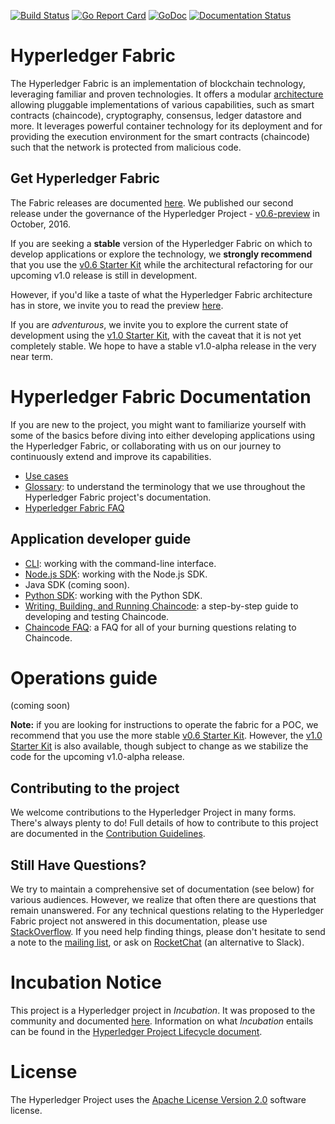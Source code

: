 [![Build Status](https://jenkins.hyperledger.org/buildStatus/icon?job=fabric-merge-x86_64)](https://jenkins.hyperledger.org/view/fabric/job/fabric-merge-x86_64/)
[![Go Report Card](https://goreportcard.com/badge/github.com/hyperledger/fabric)](https://goreportcard.com/report/github.com/hyperledger/fabric)
[![GoDoc](https://godoc.org/github.com/hyperledger/fabric?status.svg)](https://godoc.org/github.com/hyperledger/fabric)
[![Documentation Status](https://readthedocs.org/projects/hyperledger-fabric/badge/?version=latest)](http://hyperledger-fabric.readthedocs.io/en/latest/?badge=latest)

# Hyperledger Fabric

The Hyperledger Fabric is an implementation of blockchain technology,
leveraging familiar and proven technologies. It offers a modular
[architecture](architecture.md) allowing pluggable implementations of
various capabilities, such as smart contracts (chaincode), cryptography,
consensus, ledger datastore and more. It leverages powerful container technology
for its deployment and for providing the execution environment for the smart
contracts (chaincode) such that the network is protected from malicious code.

## Get Hyperledger Fabric

The Fabric releases are documented [here](releases.md). We
published our second release under the governance of the Hyperledger Project -
[v0.6-preview](http://hyperledger-fabric.readthedocs.io/en/v0.6/) in October,
2016.

If you are seeking a **stable** version of the Hyperledger Fabric on which to
develop applications or explore the technology, we **strongly recommend** that
you use the
[v0.6 Starter Kit](http://hyperledger-fabric.readthedocs.io/en/v0.6/starter/fabric-starter-kit/)
while the architectural refactoring for our upcoming v1.0 release is still in
development.

However, if you'd like a taste of what the Hyperledger Fabric architecture has
in store, we invite you to read the preview [here](abstract_v1.md).

If you are *adventurous*, we invite you to explore the current state of
development using the [v1.0 Starter Kit](gettingstarted.md), with the caveat
that it is not yet completely stable. We hope to have a stable v1.0-alpha
release in the very near term.

# Hyperledger Fabric Documentation

If you are new to the project, you might want to familiarize yourself with some
of the basics before diving into either developing applications using the
Hyperledger Fabric, or collaborating with us on our journey to continuously
extend and improve its capabilities.

- [Use cases](biz/usecases.md)
- [Glossary](glossary.md): to understand the terminology that we use throughout
the Hyperledger Fabric project's documentation.
- [Hyperledger Fabric FAQ](https://github.com/hyperledger/fabric/tree/master/docs/FAQ)

## Application developer guide

- [CLI](API/CLI.md): working with the command-line interface.
- [Node.js SDK](http://fabric-sdk-node.readthedocs.io/en/latest/node-sdk-guide):
working with the Node.js SDK.
- Java SDK (coming soon).
- [Python SDK](https://wiki.hyperledger.org/projects/fabric-sdk-py.md): working with the Python SDK.
- [Writing, Building, and Running Chaincode](Setup/Chaincode-setup.md):
a step-by-step guide to developing and testing Chaincode.
- [Chaincode FAQ](FAQ/chaincode_FAQ.md): a FAQ for all of your burning questions
relating to Chaincode.

# Operations guide

(coming soon)

**Note:** if you are looking for instructions to operate the fabric for a POC,
we recommend that you use the more stable [v0.6 Starter Kit](http://hyperledger-fabric.readthedocs.io/en/v0.6/starter/fabric-starter-kit/).
However, the [v1.0 Starter Kit](gettingstarted.md) is also available, though
subject to change as we stabilize the code for the upcoming v1.0-alpha release.

## Contributing to the project

We welcome contributions to the Hyperledger Project in many forms. There's
always plenty to do! Full details of how to contribute to this project are
documented in the [Contribution Guidelines](CONTRIBUTING.md).

## Still Have Questions?
We try to maintain a comprehensive set of documentation (see below) for various
audiences. However, we realize that often there are questions that remain
unanswered. For any technical questions relating to the Hyperledger Fabric
project not answered in this documentation, please use
[StackOverflow](http://stackoverflow.com/questions/tagged/hyperledger). If you
need help finding things, please don't hesitate to send a note to the
[mailing list](http://lists.hyperledger.org/mailman/listinfo/hyperledger-fabric),
or ask on [RocketChat]((https://chat.hyperledger.org/)) (an alternative to
Slack).

# Incubation Notice

This project is a Hyperledger project in _Incubation_. It was proposed to the
community and documented [here](https://goo.gl/RYQZ5N). Information on what
_Incubation_ entails can be found in the [Hyperledger Project Lifecycle
document](https://goo.gl/4edNRc).

# License <a name="license"></a>
The Hyperledger Project uses the [Apache License Version 2.0](LICENSE) software
license.
